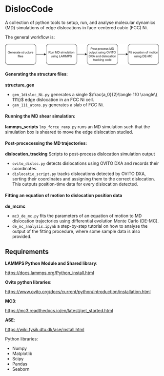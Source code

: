# DislocCode
A collection of python tools to setup, run, and analyse molecular dynamics (MD) simulations of edge dislocations in face-centered cubic (FCC) Ni.

The general workflow is:

![](general_method.png)

#### Generating the structure files:
**structure_gen**
- `gen_1disloc_Ni.py` generates a single $\frac{a_0}{2}\langle 110 \rangle\{ 111\}$ edge dislocation in an FCC Ni cell.
- `gen_111_atoms.py` generates a slab of FCC Ni.

#### Running the MD shear simulation:
**lammps_scripts**
`lmp_force_ramp.py` runs an MD simulation such that the simulation box is sheared to move the edge dislocation studied.

#### Post-procecessing the MD trajectories:
**dislocation_tracking**
Scripts to post-process dislocation simulation output 
- `ovito_disloc.py` detects dislocations using OVITO DXA and records their coordinates.
- `dislocatio_script.py` tracks dislocations detected by OVITO DXA, sorting their coordinates and assigning them to the correct dislocation. This outputs position-time data for every dislocation detected.

#### Fitting an equation of motion to dislocation position data
**de_mcmc**
- `mc3_de_mc.py` fits the parameters of an equation of motion to MD dislocation trajectories using differential evolution Monte Carlo (DE-MC). 
- `de_mc_analysis.ipynb` a step-by-step tutorial on how to analyse the output of the fitting procedure, where some sample data is also provided.

## Requirements 
**LAMMPS Python Module and Shared library**:

https://docs.lammps.org/Python_install.html

**Ovito python libraries**:

https://www.ovito.org/docs/current/python/introduction/installation.html

**MC3**:

https://mc3.readthedocs.io/en/latest/get_started.html

**ASE**:

https://wiki.fysik.dtu.dk/ase/install.html

Python libraries:
- Numpy
- Matplotlib
- Scipy
- Pandas
- Seaborn
